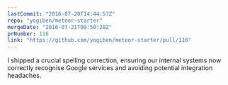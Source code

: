 ```yaml
---
lastCommit: "2016-07-20T14:44:57Z"
repo: "yogiben/meteor-starter"
mergeDate: "2016-07-21T09:50:28Z"
prNumber: 116
link: "https://github.com/yogiben/meteor-starter/pull/116"
---
```


I shipped a crucial spelling correction, ensuring our internal systems now correctly recognise Google services and avoiding potential integration headaches.